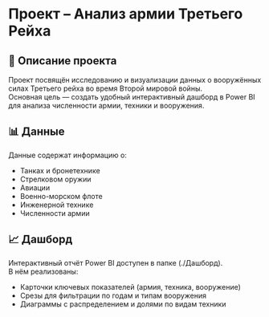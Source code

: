 # Проект – Анализ армии Третьего Рейха  

## 📌 Описание проекта  
Проект посвящён исследованию и визуализации данных о вооружённых силах Третьего рейха во время Второй мировой войны.  
Основная цель — создать удобный интерактивный дашборд в Power BI для анализа численности армии, техники и вооружения.  

## 📊 Данные  
Данные содержат информацию о:  
- Танках и бронетехнике  
- Стрелковом оружии  
- Авиации  
- Военно-морском флоте  
- Инженерной технике  
- Численности армии  

## 📈 Дашборд  
Интерактивный отчёт Power BI доступен в папке (./Дашборд).  
В нём реализованы:  
- Карточки ключевых показателей (армия, техника, вооружение)  
- Срезы для фильтрации по годам и типам вооружения  
- Диаграммы с распределением и долями по видам техники
